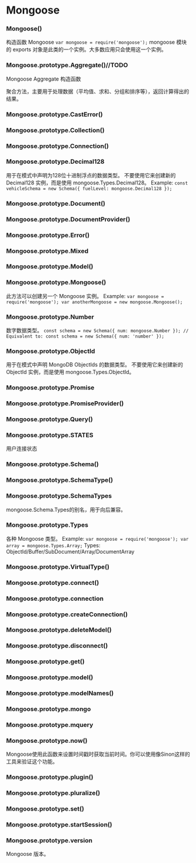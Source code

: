
# Mongoose

### Mongoose()
构造函数 Mongoose
`var mongoose = require('mongoose');`
mongoose 模块的 exports 对象是此类的一个实例。大多数应用只会使用这一个实例。

### Mongoose.prototype.Aggregate()//TODO
Mongoose Aggregate 构造函数 

聚合方法，主要用于处理数据（平均值、求和、分组和排序等），返回计算得出的结果。

### Mongoose.prototype.CastError()

### Mongoose.prototype.Collection()

### Mongoose.prototype.Connection()

### Mongoose.prototype.Decimal128
用于在模式中声明为128位十进制浮点的数据类型。
不要使用它来创建新的 Decimal128 实例，而是使用 mongoose.Types.Decimal128。
Example:
`const vehicleSchema = new Schema({ fuelLevel: mongoose.Decimal128 });`

### Mongoose.prototype.Document()

### Mongoose.prototype.DocumentProvider()

### Mongoose.prototype.Error()

### Mongoose.prototype.Mixed

### Mongoose.prototype.Model()

### Mongoose.prototype.Mongoose()
此方法可以创建另一个 Mongoose 实例。
Example:
`
var mongoose = require('mongoose');
var anotherMongoose = new mongoose.Mongoose();
`

### Mongoose.prototype.Number
数字数据类型。
`
const schema = new Schema({ num: mongoose.Number });
// Equivalent to:
const schema = new Schema({ num: 'number' });
`

### Mongoose.prototype.ObjectId
用于在模式中声明 MongoDB ObjectIds 的数据类型。
不要使用它来创建新的 ObjectId 实例，而是使用 mongoose.Types.ObjectId。

### Mongoose.prototype.Promise

### Mongoose.prototype.PromiseProvider()

### Mongoose.prototype.Query()

### Mongoose.prototype.STATES
用户连接状态

### Mongoose.prototype.Schema()

### Mongoose.prototype.SchemaType()

### Mongoose.prototype.SchemaTypes
mongoose.Schema.Types的别名，用于向后兼容。

### Mongoose.prototype.Types
各种 Mongoose 类型。
Example:
`
var mongoose = require('mongoose');
var array = mongoose.Types.Array;
`
Types:
ObjectId/Buffer/SubDocument/Array/DocumentArray

### Mongoose.prototype.VirtualType()

### Mongoose.prototype.connect()

### Mongoose.prototype.connection

### Mongoose.prototype.createConnection()

### Mongoose.prototype.deleteModel()

### Mongoose.prototype.disconnect()

### Mongoose.prototype.get()

### Mongoose.prototype.model()

### Mongoose.prototype.modelNames()

### Mongoose.prototype.mongo

### Mongoose.prototype.mquery

### Mongoose.prototype.now()
Mongoose使用此函数来设置时间戳时获取当前时间。你可以使用像Sinon这样的工具来验证这个功能。

### Mongoose.prototype.plugin()

### Mongoose.prototype.pluralize()

### Mongoose.prototype.set()

### Mongoose.prototype.startSession()

### Mongoose.prototype.version
Mongoose 版本。



